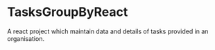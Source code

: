 # TasksGroupByReact
A react project which maintain data and details of tasks provided in an organisation.
